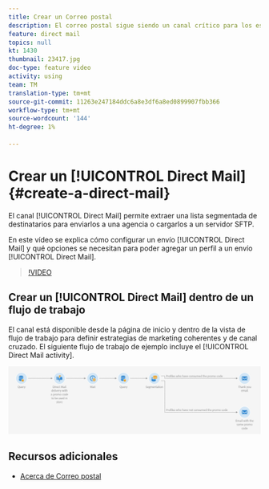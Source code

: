 ```yaml
---
title: Crear un Correo postal
description: El correo postal sigue siendo un canal crítico para los especialistas en mercadotecnia de todo el mundo y ahora pueden orquestar estas interacciones fuera de línea junto con las que tienen en línea. El mismo motor que alimenta las comunicaciones digitales, como el correo electrónico y los móviles, ahora también puede personalizar los remitentes directos.
feature: direct mail
topics: null
kt: 1430
thumbnail: 23417.jpg
doc-type: feature video
activity: using
team: TM
translation-type: tm+mt
source-git-commit: 11263e247184ddc6a8e3df6a8ed0899907fbb366
workflow-type: tm+mt
source-wordcount: '144'
ht-degree: 1%

---
```



# Crear un [!UICONTROL Direct Mail] {#create-a-direct-mail}

El canal [!UICONTROL Direct Mail] permite extraer una lista segmentada de destinatarios para enviarlos a una agencia o cargarlos a un servidor SFTP.

En este vídeo se explica cómo configurar un envío [!UICONTROL Direct Mail] y qué opciones se necesitan para poder agregar un perfil a un envío [!UICONTROL Direct Mail].

>[!VIDEO](https://video.tv.adobe.com/v/23417?quality=12)

## Crear un [!UICONTROL Direct Mail] dentro de un flujo de trabajo

El canal está disponible desde la página de inicio y dentro de la vista de flujo de trabajo para definir estrategias de marketing coherentes y de canal cruzado. El siguiente flujo de trabajo de ejemplo incluye el [!UICONTROL Direct Mail activity].

![Imagen de flujo de trabajo](/help/assets/direct_mail_examplewf.png)

## Recursos adicionales

* [Acerca de Correo postal](https://docs.adobe.com/content/help/en/campaign-standard/using/communication-channels/direct-mail/about-direct-mail.html)
